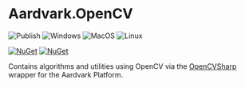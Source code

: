 # Aardvark.OpenCV

![Publish](https://github.com/aardvark-platform/aardvark.opencv/workflows/Publish/badge.svg)
![Windows](https://github.com/aardvark-platform/aardvark.opencv/workflows/Windows/badge.svg)
![MacOS](https://github.com/aardvark-platform/aardvark.opencv/workflows/MacOS/badge.svg)
![Linux](https://github.com/aardvark-platform/aardvark.opencv/workflows/Linux/badge.svg)


[![NuGet](https://badgen.net/nuget/v/Aardvark.OpenCV)](https://www.nuget.org/packages/Aardvark.OpenCV/)
[![NuGet](https://badgen.net/nuget/dt/Aardvark.OpenCV)](https://www.nuget.org/packages/Aardvark.OpenCV/)

Contains algorithms and utilities using OpenCV via the [OpenCVSharp](https://github.com/shimat/opencvsharp) wrapper for the Aardvark Platform.

